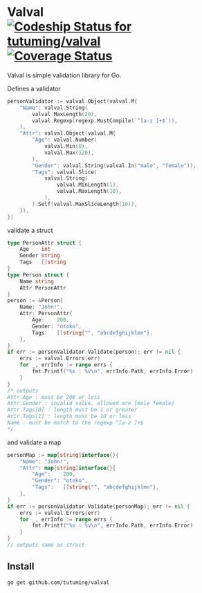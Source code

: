 # Valval [ ![Codeship Status for tutuming/valval](https://www.codeship.io/projects/59f9c260-37f9-0132-e8f4-461894a5379e/status)](https://www.codeship.io/projects/41854) [![Coverage Status](https://coveralls.io/repos/tutuming/valval/badge.png?branch=master)](https://coveralls.io/r/tutuming/valval?branch=master)

Valval is simple validation library for Go.

Defines a validator

```go
personValidator := valval.Object(valval.M{
	"Name": valval.String(
		valval.MaxLength(20),
		valval.Regexp(regexp.MustCompile(`^[a-z ]+$`)),
	),
	"Attr": valval.Object(valval.M{
		"Age": valval.Number(
			valval.Min(0),
			valval.Max(120),
		),
		"Gender": valval.String(valval.In("male", "female")),
		"Tags": valval.Slice(
			valval.String(
				valval.MinLength(1),
				valval.MaxLength(10),
			),
		).Self(valval.MaxSliceLength(10)),
	}),
})
```

validate a struct

```go
type PersonAttr struct {
	Age    int
	Gender string
	Tags   []string
}
type Person struct {
	Name string
	Attr PersonAttr
}
person := &Person{
	Name: "John!",
	Attr: PersonAttr{
		Age:    200,
		Gender: "otoko",
		Tags:   []string{"", "abcdefghijklmn"},
	},
}
if err := personValidator.Validate(person); err != nil {
	errs := valval.Errors(err)
	for _, errInfo := range errs {
		fmt.Printf("%s : %v\n", errInfo.Path, errInfo.Error)
	}
}
/* outputs
Attr.Age : must be 200 or less
Attr.Gender : invalid value. allowed are [male female]
Attr.Tags[0] : length must be 1 or greater
Attr.Tags[1] : length must be 10 or less
Name : must be match to the regexp ^[a-z ]+$
*/

```

and validate a map

```go
personMap := map[string]interface{}{
	"Name": "John!",
	"Attr": map[string]interface{}{
		"Age":    200,
		"Gender": "otoko",
		"Tags":   []string{"", "abcdefghijklmn"},
	},
}
if err := personValidator.Validate(personMap); err != nil {
	errs := valval.Errors(err)
	for _, errInfo := range errs {
		fmt.Printf("%s : %v\n", errInfo.Path, errInfo.Error)
	}
}
// outputs same as struct
```

## Install

```
go get github.com/tutuming/valval
```
